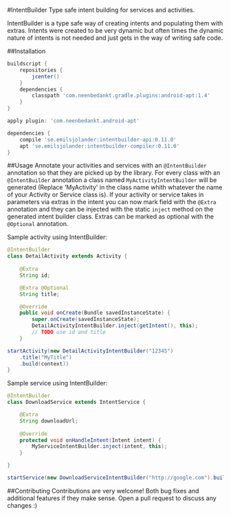 #IntentBuilder
Type safe intent building for services and activities.

IntentBuilder is a type safe way of creating intents and populating them with extras. Intents were created to be very dynamic but often times the dynamic nature of intents is not needed and just gets in the way of writing safe code.

##Installation
```groovy
buildscript {
    repositories {
        jcenter()
    }
    dependencies {
        classpath 'com.neenbedankt.gradle.plugins:android-apt:1.4'
    }
}

apply plugin: 'com.neenbedankt.android-apt'

dependencies {
    compile 'se.emilsjolander:intentbuilder-api:0.11.0'
    apt 'se.emilsjolander:intentbuilder-compiler:0.11.0'
}
```

##Usage
Annotate your activities and services with an `@IntentBuilder` annotation so that they are picked up by the library. For every class with an `@IntentBuilder` annotation a class named `MyActivityIntentBuilder` will be generated (Replace 'MyActivity' in the class name whith whatever the name of your Activity or Service class is). If your activity or service takes in parameters via extras in the intent you can now mark field with the `@Extra` annotation and they can be injected with the static `inject` method on the generated intent builder class. Extras can be marked as optional with the `@Optional` annotation.

Sample activity using IntentBuilder:
```java
@IntentBuilder
class DetailActivity extends Activity {
	
	@Extra
	String id;

	@Extra @Optional 
	String title;

	@Override
	public void onCreate(Bundle savedInstanceState) {
		super.onCreate(savedInstanceState);
		DetailActivityIntentBuilder.inject(getIntent(), this);
		// TODO use id and title
	}

startActivity(new DetailActivityIntentBuilder("12345")
	.title("MyTitle")
	.build(context))
}
```

Sample service using IntentBuilder:
```java
@IntentBuilder
class DownloadService extends IntentService {

    @Extra
    String downloadUrl;
	
	@Override
    protected void onHandleIntent(Intent intent) {
        MyServiceIntentBuilder.inject(intent, this);
    }

}

startService(new DownloadServiceIntentBuilder("http://google.com").build(context))
```

##Contributing
Contributions are very welcome! Both bug fixes and additional features if they make sense. Open a pull request to discuss any changes :)